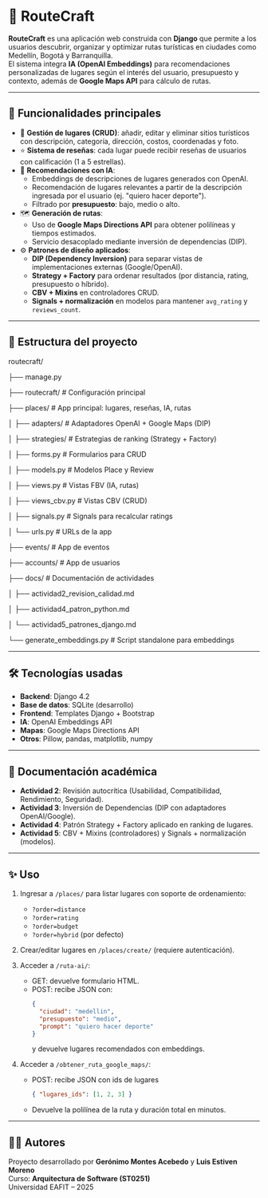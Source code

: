 # 🧭 RouteCraft

**RouteCraft** es una aplicación web construida con **Django** que permite a los usuarios descubrir, organizar y optimizar rutas turísticas en ciudades como Medellín, Bogotá y Barranquilla.  
El sistema integra **IA (OpenAI Embeddings)** para recomendaciones personalizadas de lugares según el interés del usuario, presupuesto y contexto, además de **Google Maps API** para cálculo de rutas.

---

## 🚀 Funcionalidades principales

- 📍 **Gestión de lugares (CRUD)**: añadir, editar y eliminar sitios turísticos con descripción, categoría, dirección, costos, coordenadas y foto.  
- ⭐ **Sistema de reseñas**: cada lugar puede recibir reseñas de usuarios con calificación (1 a 5 estrellas).  
- 🧮 **Recomendaciones con IA**:
  - Embeddings de descripciones de lugares generados con OpenAI.  
  - Recomendación de lugares relevantes a partir de la descripción ingresada por el usuario (ej. "quiero hacer deporte").  
  - Filtrado por **presupuesto**: bajo, medio o alto.  
- 🗺️ **Generación de rutas**:
  - Uso de **Google Maps Directions API** para obtener polilíneas y tiempos estimados.  
  - Servicio desacoplado mediante inversión de dependencias (DIP).  
- ⚙️ **Patrones de diseño aplicados**:
  - **DIP (Dependency Inversion)** para separar vistas de implementaciones externas (Google/OpenAI).  
  - **Strategy + Factory** para ordenar resultados (por distancia, rating, presupuesto o híbrido).  
  - **CBV + Mixins** en controladores CRUD.  
  - **Signals + normalización** en modelos para mantener `avg_rating` y `reviews_count`.

---

## 📂 Estructura del proyecto

routecraft/

├── manage.py

├── routecraft/ # Configuración principal

├── places/ # App principal: lugares, reseñas, IA, rutas

│ ├── adapters/ # Adaptadores OpenAI + Google Maps (DIP)

│ ├── strategies/ # Estrategias de ranking (Strategy + Factory)

│ ├── forms.py # Formularios para CRUD

│ ├── models.py # Modelos Place y Review

│ ├── views.py # Vistas FBV (IA, rutas)

│ ├── views_cbv.py # Vistas CBV (CRUD)

│ ├── signals.py # Signals para recalcular ratings

│ └── urls.py # URLs de la app

├── events/ # App de eventos

├── accounts/ # App de usuarios

├── docs/ # Documentación de actividades

│ ├── actividad2_revision_calidad.md

│ ├── actividad4_patron_python.md

│ └── actividad5_patrones_django.md

└── generate_embeddings.py # Script standalone para embeddings


---

## 🛠️ Tecnologías usadas

- **Backend**: Django 4.2  
- **Base de datos**: SQLite (desarrollo)  
- **Frontend**: Templates Django + Bootstrap  
- **IA**: OpenAI Embeddings API  
- **Mapas**: Google Maps Directions API  
- **Otros**: Pillow, pandas, matplotlib, numpy  

---

## 📑 Documentación académica

- **Actividad 2**: Revisión autocrítica (Usabilidad, Compatibilidad, Rendimiento, Seguridad).  
- **Actividad 3**: Inversión de Dependencias (DIP con adaptadores OpenAI/Google).  
- **Actividad 4**: Patrón Strategy + Factory aplicado en ranking de lugares.  
- **Actividad 5**: CBV + Mixins (controladores) y Signals + normalización (modelos).  

---

## ✨ Uso

1. Ingresar a `/places/` para listar lugares con soporte de ordenamiento:
   - `?order=distance`
   - `?order=rating`
   - `?order=budget`
   - `?order=hybrid` (por defecto)

2. Crear/editar lugares en `/places/create/` (requiere autenticación).  

3. Acceder a `/ruta-ai/`:
   - GET: devuelve formulario HTML.
   - POST: recibe JSON con:
     ```json
     {
       "ciudad": "medellin",
       "presupuesto": "medio",
       "prompt": "quiero hacer deporte"
     }
     ```
     y devuelve lugares recomendados con embeddings.

4. Acceder a `/obtener_ruta_google_maps/`:
   - POST: recibe JSON con ids de lugares
     ```json
     { "lugares_ids": [1, 2, 3] }
     ```
   - Devuelve la polilínea de la ruta y duración total en minutos.

---

## 👨‍💻 Autores

Proyecto desarrollado por **Gerónimo Montes Acebedo** y **Luis Estiven Moreno**  
Curso: **Arquitectura de Software (ST0251)**  
Universidad EAFIT – 2025
